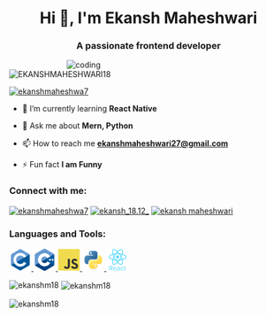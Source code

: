 <h1 align="center">Hi 👋, I'm Ekansh Maheshwari</h1>
<h3 align="center">A passionate frontend developer </h3>
<img align="right" alt="coding" width="400" src="https://camo.githubusercontent.com/cae12fddd9d6982901d82580bdf321d81fb299141098ca1c2d4891870827bf17/68747470733a2f2f6d69726f2e6d656469756d2e636f6d2f6d61782f313336302f302a37513379765349765f7430696f4a2d5a2e676966">

<p align="left"> <img src="https://komarev.com/ghpvc/?username=ekanshm18&label=Profile%20views&color=0e75b6&style=flat" alt="EKANSHMAHESHWARI18" /> </p>

<p align="left"> <a href="https://twitter.com/ekanshmaheshwa7" target="blank"><img src="https://img.shields.io/twitter/follow/ekanshmaheshwa7?logo=twitter&style=for-the-badge" alt="ekanshmaheshwa7" /></a> </p>

- 🌱 I’m currently learning **React Native**

- 💬 Ask me about **Mern, Python**

- 📫 How to reach me **ekanshmaheshwari27@gmail.com**

- ⚡ Fun fact **I am Funny**

<h3 align="left">Connect with me:</h3>
<p align="left">
<a href="https://twitter.com/ekanshmaheshwa7" target="blank"><img align="center" src="https://raw.githubusercontent.com/rahuldkjain/github-profile-readme-generator/master/src/images/icons/Social/twitter.svg" alt="ekanshmaheshwa7" height="30" width="40" /></a>
<a href="https://instagram.com/ekansh_18.12_" target="blank"><img align="center" src="https://raw.githubusercontent.com/rahuldkjain/github-profile-readme-generator/master/src/images/icons/Social/instagram.svg" alt="ekansh_18.12_" height="30" width="40" /></a>
<a href="https://www.hackerrank.com/ekansh maheshwari" target="blank"><img align="center" src="https://raw.githubusercontent.com/rahuldkjain/github-profile-readme-generator/master/src/images/icons/Social/hackerrank.svg" alt="ekansh maheshwari" height="30" width="40" /></a>
</p>

<h3 align="left">Languages and Tools:</h3>
<p align="left"> <a href="https://www.cprogramming.com/" target="_blank" rel="noreferrer"> <img src="https://raw.githubusercontent.com/devicons/devicon/master/icons/c/c-original.svg" alt="c" width="40" height="40"/> </a> <a href="https://www.w3schools.com/cpp/" target="_blank" rel="noreferrer"> <img src="https://raw.githubusercontent.com/devicons/devicon/master/icons/cplusplus/cplusplus-original.svg" alt="cplusplus" width="40" height="40"/> </a> <a href="https://developer.mozilla.org/en-US/docs/Web/JavaScript" target="_blank" rel="noreferrer"> <img src="https://raw.githubusercontent.com/devicons/devicon/master/icons/javascript/javascript-original.svg" alt="javascript" width="40" height="40"/> </a> <a href="https://www.python.org" target="_blank" rel="noreferrer"> <img src="https://raw.githubusercontent.com/devicons/devicon/master/icons/python/python-original.svg" alt="python" width="40" height="40"/> </a> <a href="https://reactjs.org/" target="_blank" rel="noreferrer"> <img src="https://raw.githubusercontent.com/devicons/devicon/master/icons/react/react-original-wordmark.svg" alt="react" width="40" height="40"/> </a> </p>

<p><img align="left" src="https://github-readme-stats.vercel.app/api/top-langs?username=ekanshm18&show_icons=true&locale=en&layout=compact" alt="ekanshm18" /></p>

<p>&nbsp;<img align="center" src="https://github-readme-stats.vercel.app/api?username=ekanshm18&show_icons=true&locale=en" alt="ekanshm18" /></p>

<p><img align="center" src="https://github-readme-streak-stats.herokuapp.com/?user=ekanshm18&" alt="ekanshm18" /></p>
